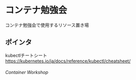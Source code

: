 # コンテナ勉強会
コンテナ勉強会で使用するリソース置き場

## ポインタ
kubectlチートシート
https://kubernetes.io/ja/docs/reference/kubectl/cheatsheet/

###### Container Workshop
